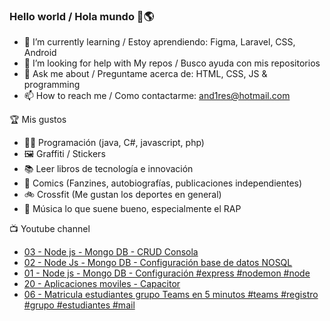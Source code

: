 ### Hello world / Hola mundo 👋🌎

<!--
**xaca/xaca** is a ✨ _special_ ✨ repository because its `README.md` (this file) appears on your GitHub profile.

Here are some ideas to get you started:
-->

- 🌱 I’m currently learning / Estoy aprendiendo: Figma, Laravel, CSS, Android
- 🤔 I’m looking for help with My repos / Busco ayuda con mis repositorios
- 💬 Ask me about / Preguntame acerca de: HTML, CSS, JS & programming 
- 📫 How to reach me / Como contactarme: and1res@hotmail.com

🏆 Mis gustos
- 👨‍💻 Programación (java, C#, javascript, php)
- 🖼️ Graffiti / Stickers
- 📚 Leer libros de tecnología e innovación
- 💢 Comics (Fanzines, autobiografías, publicaciones independientes)
- 🚲 Crossfit (Me gustan los deportes en general)
- 🎤 Música lo que suene bueno, especialmente el RAP
<!--
📝 Frases
- "I only smile in the dark, I only smile when it's complicated" Raybiez
- "De lo que ves créete la mitad de lo que no ves no te creas nada" Kase O
-->
📺 Youtube channel
<!-- BLOG-POST-LIST:START -->
- [03 - Node js - Mongo DB - CRUD Consola](https://www.youtube.com/watch?v=GCIN045mKDc)
- [02 - Node Js - Mongo DB - Configuración base de datos NOSQL](https://www.youtube.com/watch?v=Hg5-Q57j1g4)
- [01 - Node js - Mongo DB - Configuración #express #nodemon #node](https://www.youtube.com/watch?v=ssI9IuYhVOY)
- [20 - Aplicaciones moviles - Capacitor](https://www.youtube.com/watch?v=4_BNDDMjVb8)
- [06 - Matricula estudiantes grupo Teams en 5 minutos #teams #registro #grupo #estudiantes #mail](https://www.youtube.com/watch?v=IiEeemmy33U)
<!-- BLOG-POST-LIST:END -->
